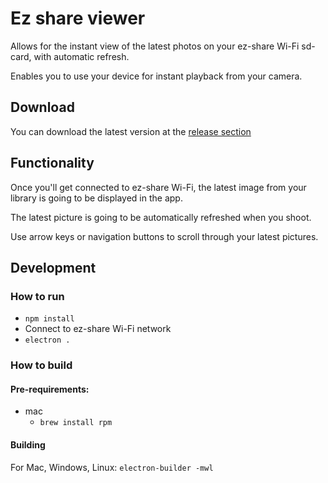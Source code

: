 # Ez share viewer

Allows for the instant view of the latest photos on your ez-share Wi-Fi sd-card, with automatic refresh.

Enables you to use your device for instant playback from your camera.

## Download

You can download the latest version at the [release section](https://github.com/Nakrar/ezshare-viewer/releases)

## Functionality

Once you'll get connected to ez-share Wi-Fi, the latest image from your library is going to be displayed in the app.

The latest picture is going to be automatically refreshed when you shoot.

Use arrow keys or navigation buttons to scroll through your latest pictures.

## Development

### How to run

- `npm install`
- Connect to ez-share Wi-Fi network
- `electron .`

### How to build

#### Pre-requirements:

- mac
    - `brew install rpm`

#### Building

For Mac, Windows, Linux:
`electron-builder -mwl`
